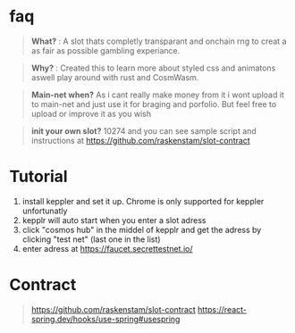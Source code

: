 # faq

> **What?** : A slot thats completly transparant and onchain rng to creat a as fair as possible gambling experiance.

> **Why?** : Created this to learn more about styled css and animatons aswell play around with rust and CosmWasm.

> **Main-net when?** As i cant really make money from it i wont upload it to main-net and just use it for braging and porfolio. But feel free to upload or improve it as you wish

> **init your own slot?** 10274 and you can see sample script and instructions at https://github.com/raskenstam/slot-contract

# Tutorial

1. install keppler and set it up. Chrome is only supported for keppler unfortunatly
2. kepplr will auto start when you enter a slot adress
3. click "cosmos hub" in the middel of kepplr and get the adress by clicking "test net" (last one in the list)
4. enter adress at https://faucet.secrettestnet.io/

# Contract

> https://github.com/raskenstam/slot-contract
> https://react-spring.dev/hooks/use-spring#usespring